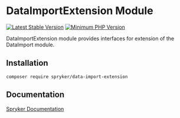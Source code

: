 # DataImportExtension Module
[![Latest Stable Version](https://poser.pugx.org/spryker/data-import-extension/v/stable.svg)](https://packagist.org/packages/spryker/data-import-extension)
[![Minimum PHP Version](https://img.shields.io/badge/php-%3E%3D%207.4-8892BF.svg)](https://php.net/)

DataImportExtension module provides interfaces for extension of the DataImport module.

## Installation

```
composer require spryker/data-import-extension
```

## Documentation

[Spryker Documentation](https://docs.spryker.com)
